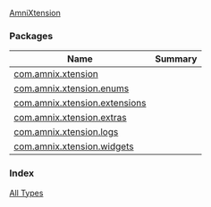 [AmniXtension](./index.md)

### Packages

| Name | Summary |
|---|---|
| [com.amnix.xtension](com.amnix.xtension/index.md) |  |
| [com.amnix.xtension.enums](com.amnix.xtension.enums/index.md) |  |
| [com.amnix.xtension.extensions](com.amnix.xtension.extensions/index.md) |  |
| [com.amnix.xtension.extras](com.amnix.xtension.extras/index.md) |  |
| [com.amnix.xtension.logs](com.amnix.xtension.logs/index.md) |  |
| [com.amnix.xtension.widgets](com.amnix.xtension.widgets/index.md) |  |

### Index

[All Types](alltypes/index.md)